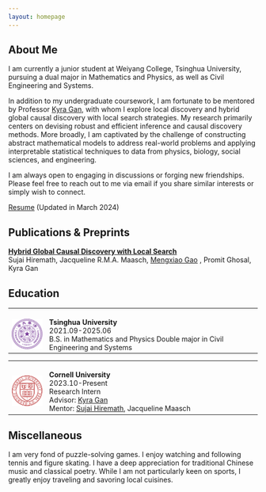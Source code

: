 ```yaml
---
layout: homepage
---
```


<h2><div id="about">About Me</div></h2>

I am currently a junior student at Weiyang College, Tsinghua University, pursuing a dual major in Mathematics and Physics, as well as Civil Engineering and Systems.

In addition to my undergraduate coursework, I am fortunate to be mentored by Professor  [Kyra Gan](https://kyra-gan.github.io/), with whom I explore local discovery and hybrid global causal discovery with local search strategies. My research primarily centers on devising robust and efficient inference and causal discovery methods. More broadly, I am captivated by the challenge of constructing abstract mathematical models to address real-world problems and applying interpretable statistical techniques to data from physics, biology, social sciences, and engineering.

I am always open to engaging in discussions or forging new friendships. Please feel free to reach out to me via email if you share similar interests or simply wish to connect.


[Resume](CVofMengxiaoGao.pdf) (Updated in March 2024)

<h2><div id="pub">Publications & Preprints</div></h2>

**[Hybrid Global Causal Discovery with Local Search](https://arxiv.org/abs/2405.14496)**
<br>
Sujai Hiremath, Jacqueline R.M.A. Maasch, <u>Mengxiao Gao</u> , Promit Ghosal, Kyra Gan

<h2><div id="education">Education</div></h2>

<table frame=void rules=none>
    <tr>
        <td width="15%">
            <br>
            <img src="thu2.png">
        </td>
        <td>
            <br>
            <b> Tsinghua University</b>
            <br>
            2021.09-2025.06
            <br>
            B.S. in Mathematics and Physics
            Double major in Civil Engineering and Systems     
        </td>
    </tr>
</table>

<table frame=void rules=none>
    <tr>
        <td width="15%">
            <br>
            <img src="cornell.png">
        </td>
        <td>
            <br>
            <b> Cornell University</b>
            <br>
            2023.10-Present
            <br>
            Research Intern
            <br>
            Advisor: <a href="https://kyra-gan.github.io/">Kyra Gan</a>
            <br>
            Mentor: <a href="https://sujaihiremath.github.io/">Sujai Hiremath</a>, Jacqueline Maasch
            <br>
        </td>
    </tr>
</table>

<h2><div id="other">Miscellaneous</div></h2>
I am very fond of puzzle-solving games. I enjoy watching and following tennis and figure skating. I have a deep appreciation for traditional Chinese music and classical poetry. While I am not particularly keen on sports, I greatly enjoy traveling and savoring local cuisines.

